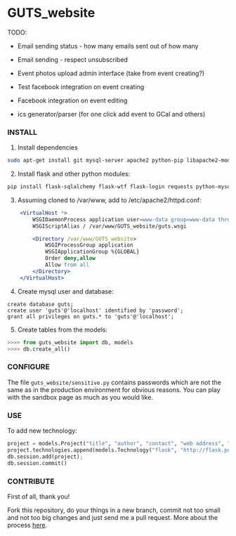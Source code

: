 GUTS_website
============
TODO:
* Email sending status - how many emails sent out of how many
* Email sending - respect unsubscribed

* Event photos upload admin interface (take from event creating?)
* Test facebook integration on event creating
* Facebook integration on event editing
* ics generator/parser (for one click add event to GCal and others)

### INSTALL
1. Install dependencies
```bash
sudo apt-get install git mysql-server apache2 python-pip libapache2-mod-wsgi
```

2. Install flask and other python modules:
```bash
pip install flask-sqlalchemy flask-wtf flask-login requests python-mysql
```

3. Assuming cloned to /var/www, add to /etc/apache2/httpd.conf:
```apache
    <VirtualHost *>
        WSGIDaemonProcess application user=www-data group=www-data threads=5
        WSGIScriptAlias / /var/www/GUTS_website/guts.wsgi

        <Directory /var/www/GUTS_website>
            WSGIProcessGroup application
            WSGIApplicationGroup %{GLOBAL}
            Order deny,allow
            Allow from all
        </Directory>
    </VirtualHost>
```

4. Create mysql user and database:
```mysql
create database guts;
create user 'guts'@'localhost' identified by 'password';
grant all privileges on guts.* to 'guts'@'localhost';
```

5. Create tables from the models:
```python
>>>> from guts_website import db, models
>>>> db.create_all()
```

### CONFIGURE
The file `guts_website/sensitive.py` contains passwords which are not the same as in the production environment for obvious reasons. You can play with the sandbox page as much as you would like.

### USE
To add new technology:
```python
project = models.Project("title", "author", "contact", "web address", "description", "icon")
project.technologies.append(models.Technology("flask", "http://flask.pocoo.org/"))
db.session.add(project);
db.session.commit()
```

### CONTRIBUTE
First of all, thank you!

Fork this repository, do your things in a new branch, commit not too small and not too big changes and just send me a pull request. More about the process [here](https://help.github.com/articles/using-pull-requests).
